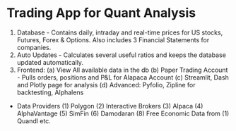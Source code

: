 
# Trading App for Quant Analysis


1. Database - Contains daily, intraday and real-time prices for US stocks, Futures, Forex & Options. Also includes 3 Financial Statements for companies.
2. Auto Updates - Calculates several useful ratios and keeps the database updated automatically.
3. Frontend: 
    (a) View All available data in the db
    (b) Paper Trading Account - Pulls orders, positions and P&L for Alapaca Account
    (c) Streamlit, Dash and Plotly page for analysis
    (d) Advanced: Pyfolio, Zipline for backtesting, Alphalens
    
* Data Providers
(1) Polygon
(2) Interactive Brokers
(3) Alpaca
(4) AlphaVantage
(5) SimFin
(6) Damodaran
(8) Free Economic Data from (1) Quandl etc.

